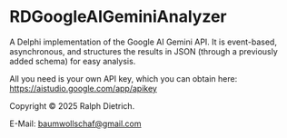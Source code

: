 # RDGoogleAIGeminiAnalyzer

A Delphi implementation of the Google AI Gemini API. It is event-based, asynchronous, and structures the results in JSON (through a previously added schema) for easy analysis.

All you need is your own API key, which you can obtain here: https://aistudio.google.com/app/apikey

Copyright © 2025 Ralph Dietrich.

E-Mail: baumwollschaf@gmail.com
